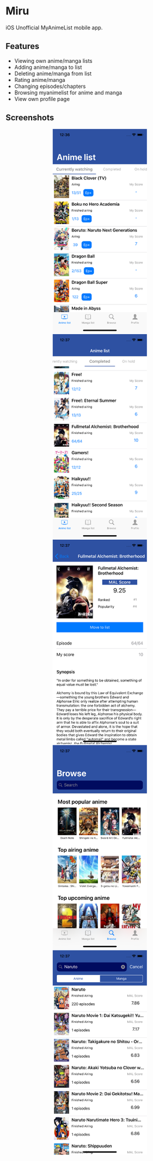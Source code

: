 # Miru

iOS Unofficial MyAnimeList mobile app.

## Features
* Viewing own anime/manga lists
* Adding anime/manga to list
* Deleting anime/manga from list
* Rating anime/manga
* Changing episodes/chapters
* Browsing myanimelist for anime and manga
* View own profile page

## Screenshots
<p align="center">
    <img src="Screenshots/list.png" style="width:50%"/>
    <img src="Screenshots/completed.png" style="width:50%"/>
    <img src="Screenshots/info.png" style="width:50%"/>
    <img src="Screenshots/browse.png" style="width:50%"/>
    <img src="Screenshots/search.png" style="width:50%"/>
</p>
